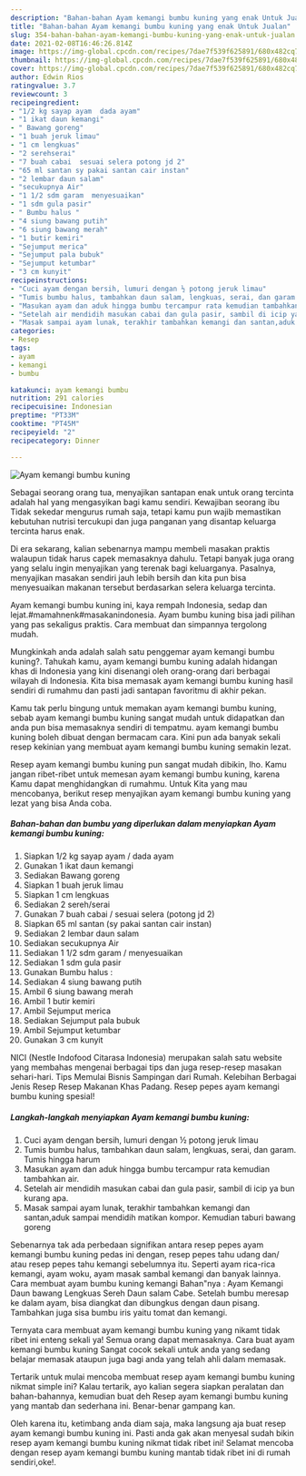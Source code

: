 ```yaml
---
description: "Bahan-bahan Ayam kemangi bumbu kuning yang enak Untuk Jualan"
title: "Bahan-bahan Ayam kemangi bumbu kuning yang enak Untuk Jualan"
slug: 354-bahan-bahan-ayam-kemangi-bumbu-kuning-yang-enak-untuk-jualan
date: 2021-02-08T16:46:26.814Z
image: https://img-global.cpcdn.com/recipes/7dae7f539f625891/680x482cq70/ayam-kemangi-bumbu-kuning-foto-resep-utama.jpg
thumbnail: https://img-global.cpcdn.com/recipes/7dae7f539f625891/680x482cq70/ayam-kemangi-bumbu-kuning-foto-resep-utama.jpg
cover: https://img-global.cpcdn.com/recipes/7dae7f539f625891/680x482cq70/ayam-kemangi-bumbu-kuning-foto-resep-utama.jpg
author: Edwin Rios
ratingvalue: 3.7
reviewcount: 3
recipeingredient:
- "1/2 kg sayap ayam  dada ayam"
- "1 ikat daun kemangi"
- " Bawang goreng"
- "1 buah jeruk limau"
- "1 cm lengkuas"
- "2 serehserai"
- "7 buah cabai  sesuai selera potong jd 2"
- "65 ml santan sy pakai santan cair instan"
- "2 lembar daun salam"
- "secukupnya Air"
- "1 1/2 sdm garam  menyesuaikan"
- "1 sdm gula pasir"
- " Bumbu halus "
- "4 siung bawang putih"
- "6 siung bawang merah"
- "1 butir kemiri"
- "Sejumput merica"
- "Sejumput pala bubuk"
- "Sejumput ketumbar"
- "3 cm kunyit"
recipeinstructions:
- "Cuci ayam dengan bersih, lumuri dengan ½ potong jeruk limau"
- "Tumis bumbu halus, tambahkan daun salam, lengkuas, serai, dan garam. Tumis hingga harum"
- "Masukan ayam dan aduk hingga bumbu tercampur rata kemudian tambahkan air."
- "Setelah air mendidih masukan cabai dan gula pasir, sambil di icip ya bun kurang apa."
- "Masak sampai ayam lunak, terakhir tambahkan kemangi dan santan,aduk sampai mendidih matikan kompor. Kemudian taburi bawang goreng"
categories:
- Resep
tags:
- ayam
- kemangi
- bumbu

katakunci: ayam kemangi bumbu 
nutrition: 291 calories
recipecuisine: Indonesian
preptime: "PT33M"
cooktime: "PT45M"
recipeyield: "2"
recipecategory: Dinner

---
```



![Ayam kemangi bumbu kuning](https://img-global.cpcdn.com/recipes/7dae7f539f625891/680x482cq70/ayam-kemangi-bumbu-kuning-foto-resep-utama.jpg)

Sebagai seorang orang tua, menyajikan santapan enak untuk orang tercinta adalah hal yang mengasyikan bagi kamu sendiri. Kewajiban seorang ibu Tidak sekedar mengurus rumah saja, tetapi kamu pun wajib memastikan kebutuhan nutrisi tercukupi dan juga panganan yang disantap keluarga tercinta harus enak.

Di era  sekarang, kalian sebenarnya mampu membeli masakan praktis walaupun tidak harus capek memasaknya dahulu. Tetapi banyak juga orang yang selalu ingin menyajikan yang terenak bagi keluarganya. Pasalnya, menyajikan masakan sendiri jauh lebih bersih dan kita pun bisa menyesuaikan makanan tersebut berdasarkan selera keluarga tercinta. 

Ayam kemangi bumbu kuning ini, kaya rempah Indonesia, sedap dan lejat.#mamahnenk#masakanindonesia. Ayam bumbu kuning bisa jadi pilihan yang pas sekaligus praktis. Cara membuat dan simpannya tergolong mudah.

Mungkinkah anda adalah salah satu penggemar ayam kemangi bumbu kuning?. Tahukah kamu, ayam kemangi bumbu kuning adalah hidangan khas di Indonesia yang kini disenangi oleh orang-orang dari berbagai wilayah di Indonesia. Kita bisa memasak ayam kemangi bumbu kuning hasil sendiri di rumahmu dan pasti jadi santapan favoritmu di akhir pekan.

Kamu tak perlu bingung untuk memakan ayam kemangi bumbu kuning, sebab ayam kemangi bumbu kuning sangat mudah untuk didapatkan dan anda pun bisa memasaknya sendiri di tempatmu. ayam kemangi bumbu kuning boleh dibuat dengan bermacam cara. Kini pun ada banyak sekali resep kekinian yang membuat ayam kemangi bumbu kuning semakin lezat.

Resep ayam kemangi bumbu kuning pun sangat mudah dibikin, lho. Kamu jangan ribet-ribet untuk memesan ayam kemangi bumbu kuning, karena Kamu dapat menghidangkan di rumahmu. Untuk Kita yang mau mencobanya, berikut resep menyajikan ayam kemangi bumbu kuning yang lezat yang bisa Anda coba.

<!--inarticleads1-->

##### Bahan-bahan dan bumbu yang diperlukan dalam menyiapkan Ayam kemangi bumbu kuning:

1. Siapkan 1/2 kg sayap ayam / dada ayam
1. Gunakan 1 ikat daun kemangi
1. Sediakan  Bawang goreng
1. Siapkan 1 buah jeruk limau
1. Siapkan 1 cm lengkuas
1. Sediakan 2 sereh/serai
1. Gunakan 7 buah cabai / sesuai selera (potong jd 2)
1. Siapkan 65 ml santan (sy pakai santan cair instan)
1. Sediakan 2 lembar daun salam
1. Sediakan secukupnya Air
1. Sediakan 1 1/2 sdm garam / menyesuaikan
1. Sediakan 1 sdm gula pasir
1. Gunakan  Bumbu halus :
1. Sediakan 4 siung bawang putih
1. Ambil 6 siung bawang merah
1. Ambil 1 butir kemiri
1. Ambil Sejumput merica
1. Sediakan Sejumput pala bubuk
1. Ambil Sejumput ketumbar
1. Gunakan 3 cm kunyit


NICI (Nestle Indofood Citarasa Indonesia) merupakan salah satu website yang membahas mengenai berbagai tips dan juga resep-resep masakan sehari-hari. Tips Memulai Bisnis Sampingan dari Rumah. Kelebihan Berbagai Jenis Resep Resep Makanan Khas Padang. Resep pepes ayam kemangi bumbu kuning spesial! 

<!--inarticleads2-->

##### Langkah-langkah menyiapkan Ayam kemangi bumbu kuning:

1. Cuci ayam dengan bersih, lumuri dengan ½ potong jeruk limau
1. Tumis bumbu halus, tambahkan daun salam, lengkuas, serai, dan garam. Tumis hingga harum
1. Masukan ayam dan aduk hingga bumbu tercampur rata kemudian tambahkan air.
1. Setelah air mendidih masukan cabai dan gula pasir, sambil di icip ya bun kurang apa.
1. Masak sampai ayam lunak, terakhir tambahkan kemangi dan santan,aduk sampai mendidih matikan kompor. Kemudian taburi bawang goreng


Sebenarnya tak ada perbedaan signifikan antara resep pepes ayam kemangi bumbu kuning pedas ini dengan, resep pepes tahu udang dan/ atau resep pepes tahu kemangi sebelumnya itu. Seperti ayam rica-rica kemangi, ayam woku, ayam masak sambal kemangi dan banyak lainnya. Cara membuat ayam bumbu kuning kemangi Bahan&#34;nya : Ayam Kemangi Daun bawang Lengkuas Sereh Daun salam Cabe. Setelah bumbu meresap ke dalam ayam, bisa diangkat dan dibungkus dengan daun pisang. Tambahkan juga sisa bumbu iris yaitu tomat dan kemangi. 

Ternyata cara membuat ayam kemangi bumbu kuning yang nikamt tidak ribet ini enteng sekali ya! Semua orang dapat memasaknya. Cara buat ayam kemangi bumbu kuning Sangat cocok sekali untuk anda yang sedang belajar memasak ataupun juga bagi anda yang telah ahli dalam memasak.

Tertarik untuk mulai mencoba membuat resep ayam kemangi bumbu kuning nikmat simple ini? Kalau tertarik, ayo kalian segera siapkan peralatan dan bahan-bahannya, kemudian buat deh Resep ayam kemangi bumbu kuning yang mantab dan sederhana ini. Benar-benar gampang kan. 

Oleh karena itu, ketimbang anda diam saja, maka langsung aja buat resep ayam kemangi bumbu kuning ini. Pasti anda gak akan menyesal sudah bikin resep ayam kemangi bumbu kuning nikmat tidak ribet ini! Selamat mencoba dengan resep ayam kemangi bumbu kuning mantab tidak ribet ini di rumah sendiri,oke!.

